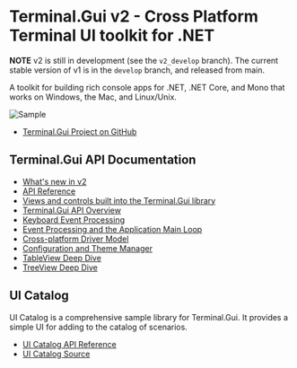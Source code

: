 # Terminal.Gui v2 - Cross Platform Terminal UI toolkit for .NET

**NOTE** v2 is still in development (see the `v2_develop` branch). The current stable version of v1 is in the `develop` branch, and released from main. 

A toolkit for building rich console apps for .NET, .NET Core, and Mono that works on Windows, the Mac, and Linux/Unix.

![Sample](images/sample.gif)

* [Terminal.Gui Project on GitHub](https://github.com/gui-cs/Terminal.Gui)

## Terminal.Gui API Documentation

* [What's new in v2](~/docs/newinv2.md)
* [API Reference](~/api/Terminal.Gui.yml)
* [Views and controls built into the Terminal.Gui library](~/docs/views.md)
* [Terminal.Gui API Overview](~/docs/overview.md)
* [Keyboard Event Processing](~/docs/keyboard.md)
* [Event Processing and the Application Main Loop](~/docs/mainloop.md)
* [Cross-platform Driver Model](~/docs/drivers.md)
* [Configuration and Theme Manager](~/docs/config.md)
* [TableView Deep Dive](~/docs/tableview.md)
* [TreeView Deep Dive](~/docs/treeview.md)

## UI Catalog

UI Catalog is a comprehensive sample library for Terminal.Gui. It provides a simple UI for adding to the catalog of scenarios.

* [UI Catalog API Reference](~/api/UICatalog/UICatalog.yml)
* [UI Catalog Source](https://github.com/gui-cs/Terminal.Gui/tree/master/UICatalog)
